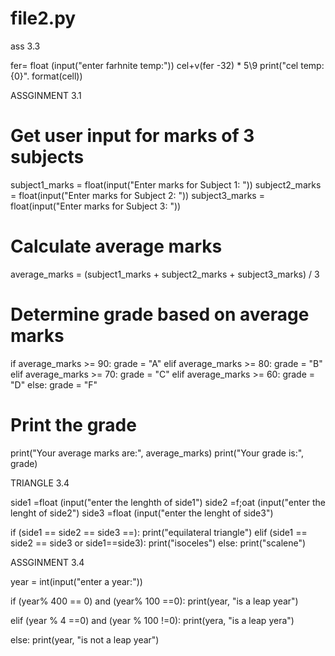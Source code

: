 # file2.py

ass 3.3

fer= float (input("enter farhnite temp:"))
cel+v(fer -32) * 5\9
print("cel temp:{0}". format(cell))

ASSGINMENT 3.1


# Get user input for marks of 3 subjects
subject1_marks = float(input("Enter marks for Subject 1: "))
subject2_marks = float(input("Enter marks for Subject 2: "))
subject3_marks = float(input("Enter marks for Subject 3: "))

# Calculate average marks
average_marks = (subject1_marks + subject2_marks + subject3_marks) / 3

# Determine grade based on average marks
if average_marks >= 90:
    grade = "A"
elif average_marks >= 80:
    grade = "B"
elif average_marks >= 70:
    grade = "C"
elif average_marks >= 60:
    grade = "D"
else:
    grade = "F"

# Print the grade
print("Your average marks are:", average_marks)
print("Your grade is:", grade)


TRIANGLE 3.4

side1 =float (input("enter the lenghth of side1")
side2 =f;oat (input("enter the lenght of side2")
side3 =float (input("enter the lenght of side3")

if (side1 == side2 == side3 ==):
  print("equilateral triangle")
elif (side1 == side2 == side3 or side1==side3):
  print("isoceles")
else:
print("scalene")

ASSGINMENT 3.4

year = int(input("enter a year:"))

if (year% 400 == 0) and (year% 100 ==0):
 print(year, "is a leap year")

elif (year % 4 ==0) and (year % 100 !=0):
 print(yera, "is a leap yera")

 else:
  print(year, "is not a leap year")


